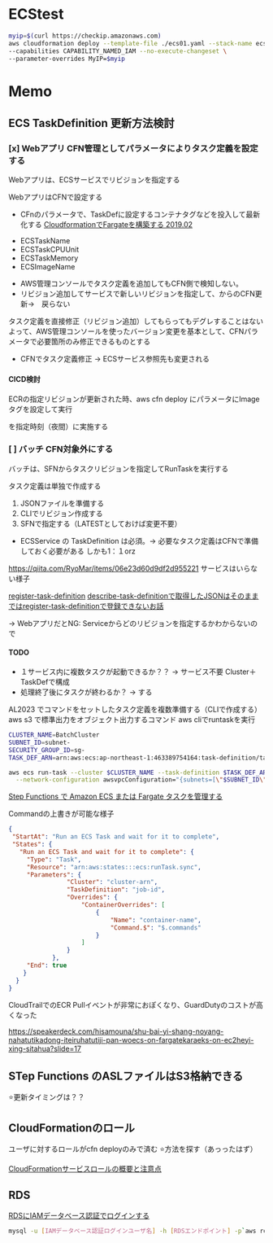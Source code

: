# ECStest

```bash
myip=$(curl https://checkip.amazonaws.com)
aws cloudformation deploy --template-file ./ecs01.yaml --stack-name ecs01 \
--capabilities CAPABILITY_NAMED_IAM --no-execute-changeset \
--parameter-overrides MyIP=$myip

```

# Memo
## ECS TaskDefinition 更新方法検討
### [x] Webアプリ CFN管理としてパラメータによりタスク定義を設定する
Webアプリは、ECSサービスでリビジョンを指定する

WebアプリはCFNで設定する

+ CFnのパラメータで、TaskDefに設定するコンテナタグなどを投入して最新化する
[CloudformationでFargateを構築する 2019.02](https://dev.classmethod.jp/articles/cloudformation-fargate/#toc-5)

- ECSTaskName
- ECSTaskCPUUnit
- ECSTaskMemory
- ECSImageName

+ AWS管理コンソールでタスク定義を追加してもCFN側で検知しない。
+ リビジョン追加してサービスで新しいリビジョンを指定して、からのCFN更新→　戻らない

タスク定義を直接修正（リビジョン追加）してもらってもデグレすることはない
よって、AWS管理コンソールを使ったバージョン変更を基本として、CFNパラメータで必要箇所のみ修正できるものとする

+ CFNでタスク定義修正 → ECSサービス参照先も変更される

#### CICD検討

ECRの指定リビジョンが更新された時、aws cfn deploy にパラメータにImageタグを設定して実行

を指定時刻（夜間）に実施する


### [ ] バッチ CFN対象外にする
バッチは、SFNからタスクリビジョンを指定してRunTaskを実行する

タスク定義は単独で作成する
1. JSONファイルを準備する
2. CLIでリビジョン作成する
3. SFNで指定する（LATESTとしておけば変更不要）

+ ECSService の TaskDefinition は必須。-> 必要なタスク定義はCFNで準備しておく必要がある
  しかも1：１orz

https://qiita.com/RyoMar/items/06e23d60d9df2d955221
サービスはいらない様子



[register-task-definition](https://awscli.amazonaws.com/v2/documentation/api/latest/reference/ecs/register-task-definition.html)
[describe-task-definitionで取得したJSONはそのままではregister-task-definitionで登録できないお話](https://dev.classmethod.jp/articles/describe-task-definition-to-register-task-definition/)

-> WebアプリだとNG: Serviceからどのリビジョンを指定するかわからないので

#### TODO
+ １サービス内に複数タスクが起動できるか？？  -> サービス不要 Cluster＋TaskDefで構成
+ 処理終了後にタスクが終わるか？  -> する
 
AL2023 でコマンドをセットしたタスク定義を複数準備する（CLIで作成する）
aws s3 で標準出力をオブジェクト出力するコマンド
aws cliでruntaskを実行

```bash
CLUSTER_NAME=BatchCluster
SUBNET_ID=subnet-
SECURITY_GROUP_ID=sg- 
TASK_DEF_ARN=arn:aws:ecs:ap-northeast-1:463389754164:task-definition/task-definition-batch01:2

aws ecs run-task --cluster $CLUSTER_NAME --task-definition $TASK_DEF_ARN \
  --network-configuration awsvpcConfiguration="{subnets=[\"$SUBNET_ID\"],securityGroups=[\"$SECURITY_GROUP_ID\"],assignPublicIp=ENABLED}"  --launch-type FARGATE

```

[Step Functions で Amazon ECS または Fargate タスクを管理する](https://docs.aws.amazon.com/ja_jp/step-functions/latest/dg/connect-ecs.html#connect-ecs-pass-to)

Commandの上書きが可能な様子
```json
{
 "StartAt": "Run an ECS Task and wait for it to complete",
 "States": {
   "Run an ECS Task and wait for it to complete": {
     "Type": "Task",
     "Resource": "arn:aws:states:::ecs:runTask.sync",
     "Parameters": {
                "Cluster": "cluster-arn",
                "TaskDefinition": "job-id",
                "Overrides": {
                    "ContainerOverrides": [
                        {
                            "Name": "container-name",
                            "Command.$": "$.commands" 
                        }
                    ]
                }
            },
     "End": true
    }
  }
}
```

CloudTrailでのECR Pullイベントが非常におぽくなり、GuardDutyのコストが高くなった

https://speakerdeck.com/hisamouna/shu-bai-yi-shang-noyang-nahatutikadong-iteiruhatutiji-pan-woecs-on-fargatekaraeks-on-ec2heyi-xing-sitahua?slide=17


## STep Functions のASLファイルはS3格納できる

⭐️更新タイミングは？？







## CloudFormationのロール
ユーザに対するロールがcfn deployのみで済む
⭐️方法を探す（あっったはず）

[CloudFormationサービスロールの概要と注意点](https://go-to-k.hatenablog.com/entry/2021/08/09/000812)

## RDS

[RDSにIAMデータベース認証でログインする](https://blog.serverworks.co.jp/rds-iamdblogin)

```bash
mysql -u [IAMデータベース認証ログインユーザ名] -h [RDSエンドポイント] -p`aws rds generate-db-auth-token --hostname [RDSエンドポイント] --port 3306 --username [IAMデータベース認証ログインユーザ名] --region ap-northeast-1` --enable-cleartext-plugin
```
